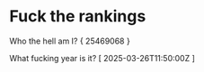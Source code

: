 # Fuck the rankings

Who the hell am I?
{ 25469068 }

What fucking year is it?
[ 2025-03-26T11:50:00Z ]
